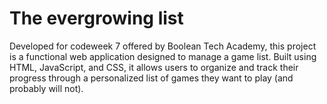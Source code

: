 # The evergrowing list

Developed for codeweek 7 offered by Boolean Tech Academy, this project is a functional web application designed to manage a game list. Built using HTML, JavaScript, and CSS, it allows users to organize and track their progress through a personalized list of games they want to play (and probably will not).
